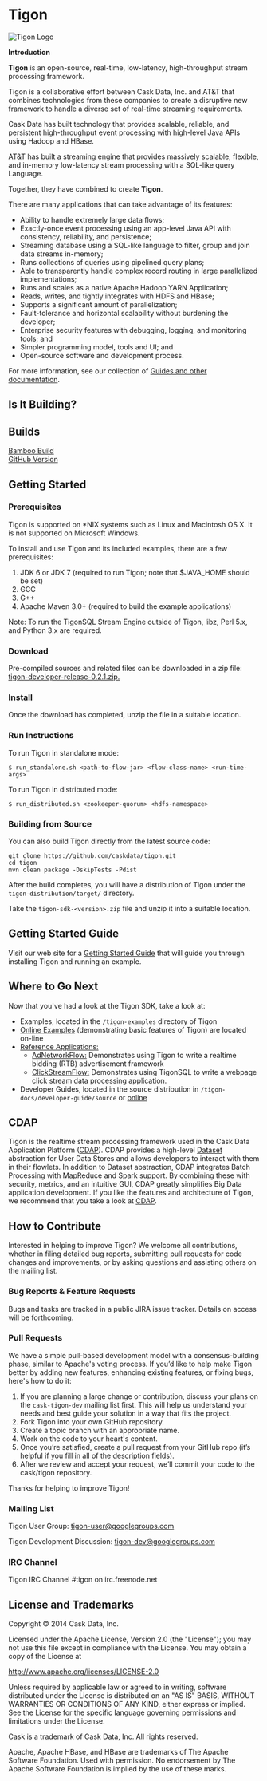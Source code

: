 # Tigon

![Tigon Logo](/tigon-docs/developer-guide/source/_images/tigon.png)

**Introduction**

**Tigon** is an open-source, real-time, low-latency, high-throughput stream processing framework.

Tigon is a collaborative effort between Cask Data, Inc. and AT&T that combines 
technologies from these companies to create a disruptive new framework to handle a diverse
set of real-time streaming requirements.

Cask Data has built technology that provides scalable, reliable, and persistent high-throughput
event processing with high-level Java APIs using Hadoop and HBase.

AT&T has built a streaming engine that provides massively scalable, flexible, and in-memory
low-latency stream processing with a SQL-like query Language.

Together, they have combined to create **Tigon**.

There are many applications that can take advantage of its features:

- Ability to handle extremely large data flows;
- Exactly-once event processing using an app-level Java API with consistency, reliability, and persistence;
- Streaming database using a SQL-like language to filter, group and join data streams in-memory;
- Runs collections of queries using pipelined query plans;
- Able to transparently handle complex record routing in large parallelized implementations;
- Runs and scales as a native Apache Hadoop YARN Application;
- Reads, writes, and tightly integrates with HDFS and HBase;
- Supports a significant amount of parallelization;
- Fault-tolerance and horizontal scalability without burdening the developer;
- Enterprise security features with debugging, logging, and monitoring tools; and
- Simpler programming model, tools and UI; and
- Open-source software and development process.

For more information, see our collection of 
[Guides and other documentation](http://docs.cask.co/tigon/current/en/index.html).

## Is It Building?

Builds                                                            
------------------------------------------------------------------
[Bamboo Build](https://builds.cask.co/browse/TIG)                 
[GitHub Version](https://github.com/caskdata/tigon/releases/latest) 


## Getting Started

### Prerequisites

Tigon is supported on *NIX systems such as Linux and Macintosh OS X.
It is not supported on Microsoft Windows.

To install and use Tigon and its included examples, there are a few prerequisites:

  1. JDK 6 or JDK 7 (required to run Tigon; note that $JAVA_HOME should be set)
  2. GCC
  3. G++
  4. Apache Maven 3.0+ (required to build the example applications)
  
Note: To run the TigonSQL Stream Engine outside of Tigon, libz, Perl 5.x, and Python 3.x are required.

### Download

Pre-compiled sources and related files can be downloaded in a zip file: 
[tigon-developer-release-0.2.1.zip.](http://repository.cask.co/downloads/co/cask/tigon/tigon-developer-release/0.2.1/tigon-developer-release-0.2.1.zip)

### Install 

Once the download has completed, unzip the file in a suitable location.

### Run Instructions

To run Tigon in standalone mode:

    $ run_standalone.sh <path-to-flow-jar> <flow-class-name> <run-time-args>

To run Tigon in distributed mode:

    $ run_distributed.sh <zookeeper-quorum> <hdfs-namespace>

### Building from Source

You can also build Tigon directly from the latest source code:

    git clone https://github.com/caskdata/tigon.git
    cd tigon
    mvn clean package -DskipTests -Pdist

After the build completes, you will have a distribution of Tigon under the
`tigon-distribution/target/` directory.  

Take the `tigon-sdk-<version>.zip` file and unzip it into a suitable location.


## Getting Started Guide

Visit our web site for a [Getting Started Guide](http://docs.cask.co/docs/tigon/current/en/getting-started.html)
that will guide you through installing Tigon and running an example.  


## Where to Go Next

Now that you've had a look at the Tigon SDK, take a look at:

- Examples, located in the `/tigon-examples` directory of Tigon
- [Online Examples](http://docs.cask.co/tigon/current/en/examples/index.html) 
  (demonstrating basic features of Tigon) are located on-line
- [Reference Applications:](https://github.com/caskdata/tigon-apps)
  - [AdNetworkFlow:](https://github.com/caskdata/tigon-apps/tree/develop/AdNetworkFlow)
    Demonstrates using Tigon to write a realtime bidding (RTB) advertisement framework
  - [ClickStreamFlow:](https://github.com/caskdata/tigon-apps/tree/develop/ClickStreamFlow)
    Demonstrates using TigonSQL to write a webpage click stream data processing application.
- Developer Guides, located in the source distribution in `/tigon-docs/developer-guide/source`
  or [online](http://docs.cask.co/tigon/current/en/developer.html)

## CDAP

Tigon is the realtime stream processing framework used in the Cask Data Application Platform ([CDAP](http://cdap.io)).
CDAP provides a high-level [Dataset](http://docs.cask.co/cdap/current/en/developers-manual/building-blocks/datasets/index.html) abstraction for User Data Stores 
and allows developers to interact with them in their flowlets. In addition to Dataset abstraction, CDAP integrates Batch Processing with
MapReduce and Spark support. By combining these with security, metrics, and an intuitive GUI, CDAP greatly simplifies Big Data application development. 
If you like the features and architecture of Tigon, we recommend that you take a look
at [CDAP](http://github.com/caskdata/cdap).

## How to Contribute

Interested in helping to improve Tigon? We welcome all contributions, whether in filing detailed
bug reports, submitting pull requests for code changes and improvements, or by asking questions and
assisting others on the mailing list.

### Bug Reports & Feature Requests

Bugs and tasks are tracked in a public JIRA issue tracker. Details on access will be forthcoming.

### Pull Requests

We have a simple pull-based development model with a consensus-building phase, similar to Apache's
voting process. If you’d like to help make Tigon better by adding new features, enhancing existing
features, or fixing bugs, here's how to do it:

1. If you are planning a large change or contribution, discuss your plans on the `cask-tigon-dev`
   mailing list first.  This will help us understand your needs and best guide your solution in a
   way that fits the project.
2. Fork Tigon into your own GitHub repository.
3. Create a topic branch with an appropriate name.
4. Work on the code to your heart's content.
5. Once you’re satisfied, create a pull request from your GitHub repo (it’s helpful if you fill in
   all of the description fields).
6. After we review and accept your request, we’ll commit your code to the cask/tigon
   repository.

Thanks for helping to improve Tigon!

### Mailing List

Tigon User Group: 
[tigon-user@googlegroups.com](https://groups.google.com/d/forum/tigon-user)

Tigon Development Discussion: 
[tigon-dev@googlegroups.com](https://groups.google.com/d/forum/tigon-dev)


### IRC Channel

Tigon IRC Channel #tigon on irc.freenode.net


## License and Trademarks

Copyright © 2014 Cask Data, Inc.

Licensed under the Apache License, Version 2.0 (the "License"); you may not use this file except
in compliance with the License. You may obtain a copy of the License at

http://www.apache.org/licenses/LICENSE-2.0

Unless required by applicable law or agreed to in writing, software distributed under the 
License is distributed on an "AS IS" BASIS, WITHOUT WARRANTIES OR CONDITIONS OF ANY KIND, 
either express or implied. See the License for the specific language governing permissions 
and limitations under the License.

Cask is a trademark of Cask Data, Inc. All rights reserved.

Apache, Apache HBase, and HBase are trademarks of The Apache Software Foundation. Used with
permission. No endorsement by The Apache Software Foundation is implied by the use of these marks.
